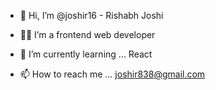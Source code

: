 - 👋 Hi, I’m @joshir16 - Rishabh Joshi
- 🧑‍💻 I’m a frontend web developer 
- 🌱 I’m currently learning ... React

- 📫 How to reach me ...
joshir838@gmail.com
<!---
joshir16/joshir16 is a ✨ special ✨ repository because its `README.md` (this file) appears on your GitHub profile.
You can click the Preview link to take a look at your changes.
--->
